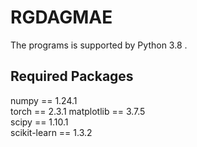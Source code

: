 # RGDAGMAE

The programs is supported by Python 3.8 . 

## Required Packages
numpy == 1.24.1   
torch == 2.3.1
matplotlib ==  3.7.5  
scipy ==  1.10.1  
scikit-learn == 1.3.2  
